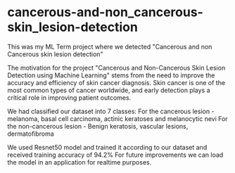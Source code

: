 # cancerous-and-non_cancerous-skin_lesion-detection

This was my ML Term project where we detected "Cancerous and non Cancerous skin lesion detection" 

The motivation for the project "Cancerous and Non-Cancerous Skin Lesion Detection using Machine Learning" stems from the need to improve the accuracy and efficiency of skin cancer diagnosis. Skin cancer is one of the most common types of cancer worldwide, and early detection plays a critical role in improving patient outcomes.

We had classified our dataset into 7 classes:
For the cancerous lesion - melanoma, basal cell carcinoma, actinic keratoses and melanocytic nevi
For the non-cancerous lesion - Benign keratosis, vascular lesions, dermatofibroma

We used Resnet50 model and trained it according to our dataset and received training accuracy of 94.2%
For future improvements we can load the model in an application for realtime purposes.
